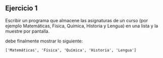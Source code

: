 ## Ejercicio 1

Escribir un programa que almacene las asignaturas de un curso (por ejemplo Matemáticas, Física, Química, Historia y Lengua) en una lista y la muestre por pantalla.

debe finalmente mostrar lo siguiente:

`['Matemáticas', 'Física', 'Química', 'Historia', 'Lengua']`